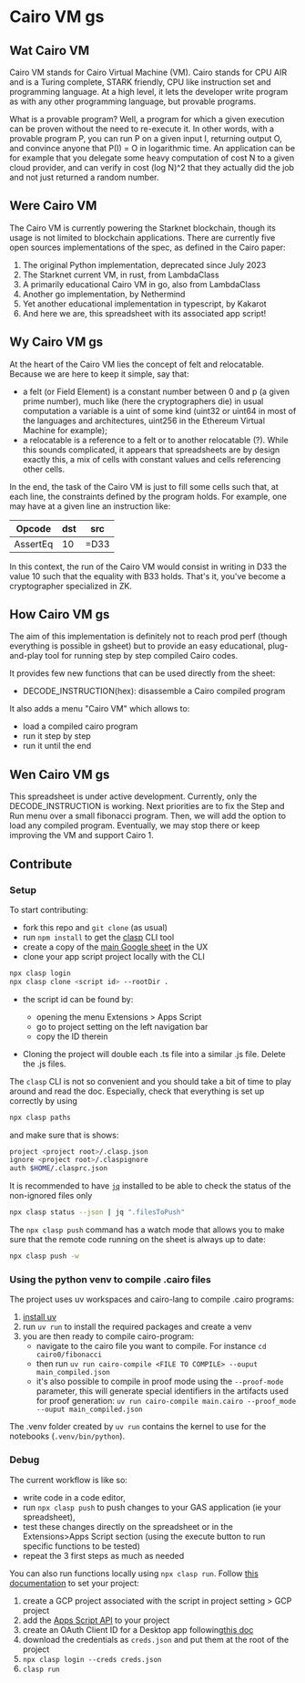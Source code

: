 # Cairo VM gs

## Wat Cairo VM

Cairo VM stands for Cairo Virtual Machine (VM). Cairo stands for CPU AIR and is
a Turing complete, STARK friendly, CPU like instruction set and programming
language. At a high level, it lets the developer write program as with any other
programming language, but provable programs.

What is a provable program? Well, a program for which a given execution can be
proven without the need to re-execute it. In other words, with a provable
program P, you can run P on a given input I, returning output O, and convince
anyone that P(I) = O in logarithmic time. An application can be for example that
you delegate some heavy computation of cost N to a given cloud provider, and can
verify in cost (log N)^2 that they actually did the job and not just returned a
random number.

## Were Cairo VM

The Cairo VM is currently powering the Starknet blockchain, though its usage is
not limited to blockchain applications. There are currently five open sources
implementations of the spec, as defined in the Cairo paper:

1. The original Python implementation, deprecated since July 2023
2. The Starknet current VM, in rust, from LambdaClass
3. A primarily educational Cairo VM in go, also from LambdaClass
4. Another go implementation, by Nethermind
5. Yet another educational implementation in typescript, by Kakarot
6. And here we are, this spreadsheet with its associated app script!

## Wy Cairo VM gs

At the heart of the Cairo VM lies the concept of felt and relocatable. Because
we are here to keep it simple, say that:

- a felt (or Field Element) is a constant number between 0 and p (a given prime
  number), much like (here the cryptographers die) in usual computation a
  variable is a uint of some kind (uint32 or uint64 in most of the languages and
  architectures, uint256 in the Ethereum Virtual Machine for example);
- a relocatable is a reference to a felt or to another relocatable (?). While
  this sounds complicated, it appears that spreadsheets are by design exactly
  this, a mix of cells with constant values and cells referencing other cells.

In the end, the task of the Cairo VM is just to fill some cells such that, at
each line, the constraints defined by the program holds. For example, one may
have at a given line an instruction like:

| Opcode   | dst | src  |
| -------- | --- | ---- |
| AssertEq | 10  | =D33 |

In this context, the run of the Cairo VM would consist in writing in D33 the
value 10 such that the equality with B33 holds. That's it, you've become a
cryptographer specialized in ZK.

## How Cairo VM gs

The aim of this implementation is definitely not to reach prod perf (though
everything is possible in gsheet) but to provide an easy educational,
plug-and-play tool for running step by step compiled Cairo codes.

It provides few new functions that can be used directly from the sheet:

- DECODE_INSTRUCTION(hex): disassemble a Cairo compiled program

It also adds a menu "Cairo VM" which allows to:

- load a compiled cairo program
- run it step by step
- run it until the end

## Wen Cairo VM gs

This spreadsheet is under active development. Currently, only the
DECODE_INSTRUCTION is working. Next priorities are to fix the Step and Run menu
over a small fibonacci program. Then, we will add the option to load any
compiled program. Eventually, we may stop there or keep improving the VM and
support Cairo 1.

## Contribute

### Setup

To start contributing:

- fork this repo and `git clone` (as usual)
- run `npm install` to get the
  [clasp](https://developers.google.com/apps-script/guides/clasp) CLI tool
- create a copy of the [main Google sheet](https://cairovm.gs) in the UX
- clone your app script project locally with the CLI

```bash
npx clasp login
npx clasp clone <script id> --rootDir .
```

- the script id can be found by:

  - opening the menu Extensions > Apps Script
  - go to project setting on the left navigation bar
  - copy the ID therein

- Cloning the project will double each .ts file into a similar .js file. Delete
  the .js files.

The `clasp` CLI is not so convenient and you should take a bit of time to play
around and read the doc. Especially, check that everything is set up correctly
by using

```bash
npx clasp paths
```

and make sure that is shows:

```bash
project <project root>/.clasp.json
ignore <project root>/.claspignore
auth $HOME/.clasprc.json
```

It is recommended to have [`jq`](https://jqlang.github.io/jq/download/)
installed to be able to check the status of the non-ignored files only

```bash
npx clasp status --json | jq ".filesToPush"
```

The `npx clasp push` command has a watch mode that allows you to make sure that
the remote code running on the sheet is always up to date:

```bash
npx clasp push -w
```

### Using the python venv to compile .cairo files

The project uses uv workspaces and cairo-lang to compile .cairo programs:
1. [install uv](https://docs.astral.sh/uv/getting-started/installation/)
1. run `uv run` to install the required packages and create a venv
1. you are then ready to compile cairo-program:
    - navigate to the cairo file you want to compile. For instance
      `cd cairo0/fibonacci`
    - then run `uv run cairo-compile <FILE TO COMPILE> --ouput main_compiled.json`
    - it's also possible to compile in proof mode using the `--proof-mode` parameter,
      this will generate special identifiers in the artifacts used for proof generation:
      `uv run cairo-compile main.cairo --proof_mode --ouput main_compiled.json`

The .venv folder created by `uv run` contains the kernel to use for the notebooks (`.venv/bin/python`).


### Debug

The current workflow is like so:
- write code in a code editor,
- run `npx clasp push` to push changes to your GAS application (ie your spreadsheet),
- test these changes directly on the spreadsheet or in the Extensions>Apps Script section
  (using the execute button to run specific functions to be tested)
- repeat the 3 first steps as much as needed

You can also run functions locally using `npx clasp run`. Follow
[this documentation](https://github.com/google/clasp/blob/master/docs/run.md) to
set your project:

1. create a GCP project associated with the script in project setting > GCP
   project
1. add the
   [Apps Script API](https://console.cloud.google.com/marketplace/product/google/script.googleapis.com?q=search)
   to your project
1. create an OAuth Client ID for a Desktop app
   following[this doc](https://developers.google.com/workspace/guides/create-credentials#oauth-client-id)
1. download the credentials as `creds.json` and put them at the root of the
   project
1. `npx clasp login --creds creds.json`
1. `clasp run`
